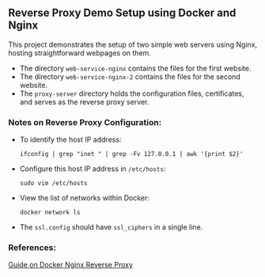 ## Reverse Proxy Demo Setup using Docker and Nginx

This project demonstrates the setup of two simple web servers using Nginx, hosting straightforward webpages on them.

- The directory `web-service-nginx` contains the files for the first website.
- The directory `web-service-nginx-2` contains the files for the second website.
- The `proxy-server` directory holds the configuration files, certificates, and serves as the reverse proxy server.

### Notes on Reverse Proxy Configuration:

- To identify the host IP address:
  ```
  ifconfig | grep "inet " | grep -Fv 127.0.0.1 | awk '{print $2}'
  ```

- Configure this host IP address in `/etc/hosts`:
  ```
  sudo vim /etc/hosts
  ```

- View the list of networks within Docker:
  ```
  docker network ls
  ```

- The `ssl.config` should have `ssl_ciphers` in a single line.

### References:

[Guide on Docker Nginx Reverse Proxy](https://phoenixnap.com/kb/docker-nginx-reverse-proxy)